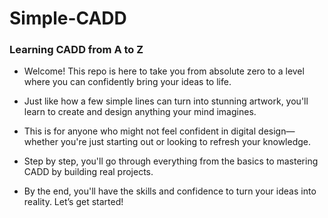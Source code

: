 # Simple-CADD
### Learning CADD from A to Z  

- Welcome! This repo is here to take you from absolute zero to a level where you can confidently bring your ideas to life.
- Just like how a few simple lines can turn into stunning artwork, you'll learn to create and design anything your mind imagines.  

- This is for anyone who might not feel confident in digital design—whether you're just starting out or looking to refresh your knowledge.
- Step by step, you'll go through everything from the basics to mastering CADD by building real projects.
  
- By the end, you'll have the skills and confidence to turn your ideas into reality. Let’s get started!  

